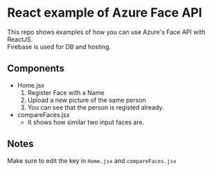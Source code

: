 # React example of Azure Face API
This repo shows examples of how you can use Azure's Face API with ReactJS.  
Firebase is used for DB and hosting.
## Components
- Home.jsx 
    1. Register Face with a Name
    2. Upload a new picture of the same person
    3. You can see that the person is registed already.
- compareFaces.jsx
    - It shows how similar two input faces are.


## Notes
Make sure to edit the key in `Home.jsx` and `compareFaces.jsx`